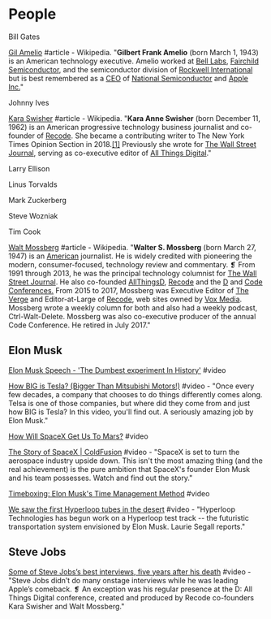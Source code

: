 # People

Bill Gates

[Gil Amelio](https://en.wikipedia.org/wiki/Gil_Amelio) \#article - Wikipedia. "**Gilbert Frank Amelio** \(born March 1, 1943\) is an American technology executive. Amelio worked at [Bell Labs](https://en.wikipedia.org/wiki/Bell_Labs), [Fairchild Semiconductor](https://en.wikipedia.org/wiki/Fairchild_Semiconductor), and the semiconductor division of [Rockwell International](https://en.wikipedia.org/wiki/Rockwell_International) but is best remembered as a [CEO](https://en.wikipedia.org/wiki/Chief_executive_officer) of [National Semiconductor](https://en.wikipedia.org/wiki/National_Semiconductor) and [Apple Inc.](https://en.wikipedia.org/wiki/Apple_Inc.)"

Johnny Ives

[Kara Swisher](https://en.wikipedia.org/wiki/Kara_Swisher) \#article - Wikipedia. "**Kara Anne Swisher** \(born December 11, 1962\) is an American progressive technology business journalist and co-founder of [Recode](https://en.wikipedia.org/wiki/Recode). She became a contributing writer to The New York Times Opinion Section in 2018.[\[1\]](https://en.wikipedia.org/wiki/Kara_Swisher#cite_note-1) Previously she wrote for [The Wall Street Journal](https://en.wikipedia.org/wiki/The_Wall_Street_Journal), serving as co-executive editor of [All Things Digital](https://en.wikipedia.org/wiki/All_Things_Digital)."

Larry Ellison

Linus Torvalds

Mark Zuckerberg

Steve Wozniak

Tim Cook

[Walt Mossberg](https://en.wikipedia.org/wiki/Walt_Mossberg) \#article - Wikipedia. "**Walter S. Mossberg** \(born March 27, 1947\) is an [American](https://en.wikipedia.org/wiki/United_States) journalist. He is widely credited with pioneering the modern, consumer-focused, technology review and commentary. ❡ From 1991 through 2013, he was the principal technology columnist for [The Wall Street Journal](https://en.wikipedia.org/wiki/The_Wall_Street_Journal). He also co-founded [AllThingsD](https://en.wikipedia.org/wiki/AllThingsD), [Recode](https://en.wikipedia.org/wiki/Recode.net) and the [D](https://en.wikipedia.org/wiki/All_Things_Digital) and [Code Conferences.](https://en.wikipedia.org/wiki/Recode) From 2015 to 2017, Mossberg was Executive Editor of [The Verge](https://en.wikipedia.org/wiki/The_Verge) and Editor-at-Large of [Recode](https://en.wikipedia.org/wiki/Recode), web sites owned by [Vox Media](https://en.wikipedia.org/wiki/Vox_Media). Mossberg wrote a weekly column for both and also had a weekly podcast, Ctrl-Walt-Delete. Mossberg was also co-executive producer of the annual Code Conference. He retired in July 2017."

## Elon Musk

[Elon Musk Speech - 'The Dumbest experiment In History'](https://www.youtube.com/watch?v=znukFtaWPAw&list=PLIilwIraDV2Ib7pm2whTH1JFyKCN0rIz_&index=2) \#video

[How BIG is Tesla? \(Bigger Than Mitsubishi Motors!\)](https://www.youtube.com/watch?v=-UziAXis9yg&list=PLIilwIraDV2Ib7pm2whTH1JFyKCN0rIz_&index=5) \#video - "Once every few decades, a company that chooses to do things differently comes along. Telsa is one of those companies, but where did they come from and just how BIG is Tesla? In this video, you'll find out. A seriously amazing job by Elon Musk."

[How Will SpaceX Get Us To Mars?](https://www.youtube.com/watch?v=txLmVpdWtNc&list=PLIilwIraDV2Ib7pm2whTH1JFyKCN0rIz_) \#video

[The Story of SpaceX \| ColdFusion](https://www.youtube.com/watch?v=iSv63RaZeuo&list=PLIilwIraDV2Ib7pm2whTH1JFyKCN0rIz_&index=2) \#video - "SpaceX is set to turn the aerospace industry upside down. This isn't the most amazing thing \(and the real achievement\) is the pure ambition that SpaceX's founder Elon Musk and his team possesses. Watch and find out the story."

[Timeboxing: Elon Musk's Time Management Method](https://www.youtube.com/watch?v=fbAYK4KQrso) \#video

[We saw the first Hyperloop tubes in the desert](https://www.youtube.com/watch?v=14Hs0r5RUww&list=PLIilwIraDV2Ib7pm2whTH1JFyKCN0rIz_&index=2) \#video - "Hyperloop Technologies has begun work on a Hyperloop test track -- the futuristic transportation system envisioned by Elon Musk. Laurie Segall reports."

## Steve Jobs

[Some of Steve Jobs’s best interviews, five years after his death](https://www.youtube.com/watch?v=boCM-3W6-Sk) \#video - "Steve Jobs didn’t do many onstage interviews while he was leading Apple’s comeback. ❡ An exception was his regular presence at the D: All Things Digital conference, created and produced by Recode co-founders Kara Swisher and Walt Mossberg."

